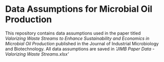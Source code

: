 # Data Assumptions for Microbial Oil Production

This repository contains data assumptions used in the paper titled *Valorizing Waste Streams to Enhance Sustainability and Economics in Microbial Oil Production* published in the Journal of Industrial Microbiology and Biotechnology. All data assumptions are saved in _'JIMB Paper Data - Valorizing Waste Streams.xlsx'_
